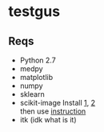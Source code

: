 # testgus
## Reqs
- Python 2.7
- medpy
- matplotlib
- numpy
- sklearn
- scikit-image
Install [1](https://www.microsoft.com/en-us/download/confirmation.aspx?id=44266),
[2](http://landinghub.visualstudio.com/visual-cpp-build-tools)  
then use [instruction](https://stackoverflow.com/questions/44865576/python-scikit-image-install-failing-using-pip)
- itk (idk what is it)
